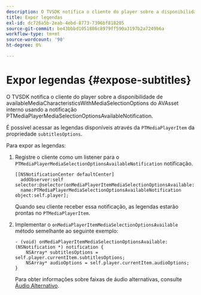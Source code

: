 ```yaml
---
description: O TVSDK notifica o cliente do player sobre a disponibilidade de availableMediaCharacteristicsWithMediaSelectionOptions do AVAsset interno usando a notificação PTMediaPlayerMediaSelectionOptionsAvailableNotification.
title: Expor legendas
exl-id: dc726a5b-2eab-4ebd-8773-7396bf818205
source-git-commit: be43bbbd1051886c8979ff590a3197b2a7249b6a
workflow-type: tm+mt
source-wordcount: '90'
ht-degree: 0%

---
```


# Expor legendas {#expose-subtitles}

O TVSDK notifica o cliente do player sobre a disponibilidade de availableMediaCharacteristicsWithMediaSelectionOptions do AVAsset interno usando a notificação PTMediaPlayerMediaSelectionOptionsAvailableNotification.

É possível acessar as legendas disponíveis através da `PTMediaPlayerItem` da propriedade `subtitlesOptions`.

Para expor as legendas:

1. Registre o cliente como um listener para o `PTMediaPlayerMediaSelectionOptionsAvailableNotification` notificação.

   ```
   [[NSNotificationCenter defaultCenter]  
     addObserver:self selector:@selector(onMediaPlayerItemMediaSelectionOptionsAvailable:)  
     name:PTMediaPlayerMediaSelectionOptionsAvailableNotification object:self.player];
   ```

   Quando seu cliente receber essa notificação, as legendas estarão prontas no `PTMediaPlayerItem`.
1. Implementar o `onMediaPlayerItemMediaSelectionOptionsAvailable` método semelhante ao seguinte exemplo:

   ```
   - (void) onMediaPlayerItemMediaSelectionOptionsAvailable:(NSNotification *) notification { 
       NSArray* subtitlesOptions = self.player.currentItem.subtitlesOptions; 
       NSArray* audioOptions = self.player.currentItem.audioOptions; 
   }
   ```

   Para obter informações sobre faixas de áudio alternativas, consulte  [Áudio Alternativo](../alternate-audio/c-psdk-ios-1.4-alternate-audio.md).
